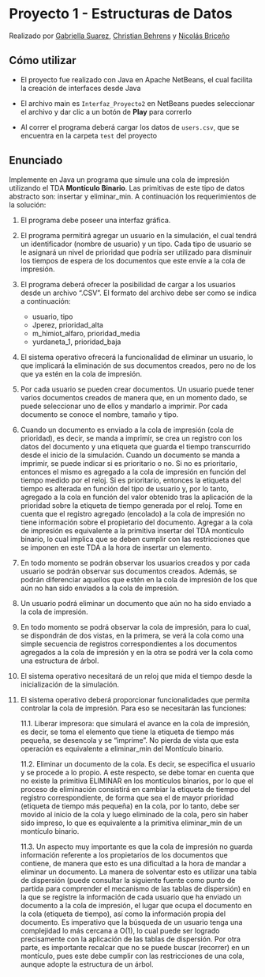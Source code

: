 # Proyecto 1 - Estructuras de Datos

Realizado por [Gabriella Suarez](https://github.com/g-suarez), [Christian Behrens](https://github.com/cbehrensunimet) y [Nicolás Briceño](https://github.com/nicoabb)

## Cómo utilizar

- El proyecto fue realizado con Java en Apache NetBeans, el cual facilita la creación de interfaces desde Java
  
- El archivo main es `Interfaz_Proyecto2` en NetBeans puedes seleccionar el archivo y dar clic a un botón de **Play** para correrlo

- Al correr el programa deberá cargar los datos de `users.csv`, que se encuentra en la carpeta `test` del proyecto

## Enunciado

Implemente en Java un programa que simule una cola de impresión utilizando el TDA **Montículo Binario**.  Las primitivas de este tipo de datos abstracto son: insertar y eliminar_min. A continuación los requerimientos de la solución:

1. El programa debe poseer una interfaz gráfica.

2. El programa permitirá agregar un usuario en la simulación, el cual tendrá un identificador (nombre de usuario) y un tipo. Cada tipo de usuario se le asignará un nivel de prioridad que podría ser utilizado para disminuir los tiempos de espera de los documentos que este envíe a la cola de impresión.

3. El programa deberá ofrecer la posibilidad de cargar a los usuarios desde un archivo “.CSV”. El formato del archivo debe ser como se indica a continuación: 
    - usuario, tipo
    - Jperez, prioridad_alta
    - m_himiot_alfaro, prioridad_media
    - yurdaneta_1, prioridad_baja

4. El sistema operativo ofrecerá la funcionalidad de eliminar un usuario, lo que implicará la eliminación de sus documentos creados, pero no de los que ya estén en la cola de impresión. 

5. Por cada usuario se pueden crear documentos. Un usuario puede tener varios documentos creados de manera que, en un momento dado, se puede seleccionar uno de ellos y mandarlo a imprimir. Por cada documento se conoce el nombre, tamaño y tipo. 

6. Cuando un documento es enviado a la cola de impresión (cola de prioridad), es decir, se manda a imprimir, se crea un registro con los datos del documento y una etiqueta que guarda el tiempo transcurrido desde el inicio de la simulación. Cuando un documento se manda a imprimir, se puede indicar si es prioritario o no. Si no es prioritario, entonces el mismo es agregado a la cola de impresión en función del tiempo medido por el reloj. Si es prioritario, entonces la etiqueta del tiempo es alterada en función del tipo de usuario y, por lo tanto, agregado a la cola en función del valor obtenido tras la aplicación de la prioridad sobre la etiqueta de tiempo generada por el reloj. Tome en cuenta que el registro agregado (encolado) a la cola de impresión no tiene información sobre el propietario del documento. Agregar a la cola de impresión es equivalente a la primitiva insertar del TDA montículo binario, lo cual implica que se deben cumplir con las restricciones que se imponen en este TDA a la hora de insertar un elemento.

7. En todo momento se podrán observar los usuarios creados y por cada usuario se podrán observar sus documentos creados. Además, se podrán diferenciar aquellos que estén en la cola de impresión de los que aún no han sido enviados a la cola de impresión.

8. Un usuario podrá eliminar un documento que aún no ha sido enviado a la cola de impresión.

9. En todo momento se podrá observar la cola de impresión, para lo cual, se dispondrán de dos vistas, en la primera, se verá la cola como una simple secuencia de registros correspondientes a los documentos agregados a la cola de impresión y en la otra se podrá ver la cola como una estructura de árbol.

10. El sistema operativo necesitará de un reloj que mida el tiempo desde la inicialización de la simulación.

11. El sistema operativo deberá proporcionar funcionalidades que permita controlar la cola de impresión. Para eso se necesitarán las funciones:

    11.1. Liberar impresora: que simulará el avance en la cola de impresión, es decir, se toma el elemento que tiene la etiqueta de tiempo más pequeña, se desencola y se “imprime”. No pierda de vista que esta operación es equivalente a eliminar_min del Montículo binario.

    11.2. Eliminar un documento de la cola. Es decir, se especifica el usuario  y se procede a lo propio. A este respecto, se debe tomar en cuenta que no existe la primitiva ELIMINAR en los montículos binarios, por lo que el proceso de eliminación consistirá en cambiar la etiqueta de tiempo del registro correspondiente, de forma que sea el de mayor prioridad (etiqueta de tiempo más pequeña) en la cola, por lo tanto, debe ser movido al inicio de la cola y luego eliminado de la cola, pero sin haber sido impreso, lo que es equivalente a la primitiva eliminar_min de un montículo binario.

    11.3. Un aspecto muy importante es que la cola de impresión no guarda información referente a los propietarios de los documentos que contiene, de manera que esto es una dificultad a la hora de mandar a eliminar un documento. La manera de solventar esto es utilizar una tabla de dispersión (puede consultar la siguiente fuente como punto de partida para comprender el mecanismo de las tablas de dispersión) en la que se registre la información de cada usuario que ha enviado un documento a la cola de impresión, el lugar que ocupa el documento en la cola (etiqueta de tiempo), así como la información propia del documento. Es imperativo que la búsqueda de un usuario tenga una complejidad lo más cercana a O(1), lo cual puede ser logrado precisamente con la aplicación de las tablas de dispersión. Por otra parte, es importante recalcar que no se puede buscar (recorrer) en un montículo, pues este debe cumplir con las restricciones de una cola, aunque adopte la estructura de un árbol. 
